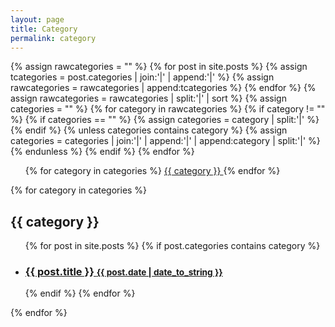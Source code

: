 ```yaml
---
layout: page
title: Category
permalink: category
---
```


<div class="home">

  {% assign rawcategories = "" %}
  {% for post in site.posts %}
    {% assign tcategories = post.categories | join:'|' | append:'|' %}
    {% assign rawcategories = rawcategories | append:tcategories %}
  {% endfor %}
  {% assign rawcategories = rawcategories | split:'|' | sort %}
  {% assign categories = "" %}
  {% for category in rawcategories %}
    {% if category != "" %}
      {% if categories == "" %}
        {% assign categories = category | split:'|' %}
      {% endif %}
      {% unless categories contains category %}
        {% assign categories = categories | join:'|' | append:'|' | append:category | split:'|' %}
      {% endunless %}
    {% endif %}
  {% endfor %}

  <ul>
    {% for category in categories %}
      <a href="#{{ category | slugify }}">
        <i class="fa-solid fa-check text-gray-900"></i>
        {{ category }}
      </a>
    {% endfor %}
  </ul>
  
  {% for category in categories %}
    <h2 id="{{ category | slugify }}">{{ category }}</h2>
    <ul>
      {% for post in site.posts %}
        {% if post.categories contains category %}
        <li>
          <h3>
            <a href="{{site.baseurl}}{{ post.url }}">
              {{ post.title }}
              <small>{{ post.date | date_to_string }}</small>
            </a>
          </h3>
        </li>
        {% endif %}
      {% endfor %}
    </ul>
  {% endfor %}
</div>
